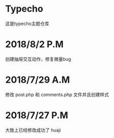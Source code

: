 # Typecho
  这是typecho主题仓库
# 2018/8/2 P.M
  创建抽屉交互动作，修复微量bug
# 2018/7/29 A.M
  修改 post.php 和 comments.php 文件并且创建样式
# 2018/7/27 P.M
  大致上已经修改成功了
<span>huaji</span>
